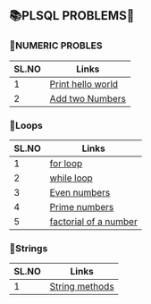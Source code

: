 ##  📚PLSQL PROBLEMS🐬

### 📂NUMERIC PROBLES 

 | SL.NO        | Links                                                                                                       |
 |--------------|-------------------------------------------------------------------------------------------------------------|
 |     1        | <a href="https://github.com/albinsabu2023/PLSQL-problems/blob/master/numerical/helloworld.sql">Print hello world<a/>  |
 |     2        | <a href="https://github.com/albinsabu2023/PLSQL-problems/blob/master/numerical/addtwonumbers.sql">Add two Numbers<a/> |

### 📂Loops 

 | SL.NO        | Links                                                                                                       |
 |--------------|-------------------------------------------------------------------------------------------------------------|
 |    1         | <a href="https://github.com/albinsabu2023/PLSQL-problems/blob/master/loops/forloop.sql">for loop <a/>             |
 |    2         | <a href="https://github.com/albinsabu2023/PLSQL-problems/blob/master/loops/whileloop.sql">while loop <a/>         |
 |    3         | <a href="https://github.com/albinsabu2023/PLSQL-problems/blob/master/loops/evennumbers.sql">Even numbers <a/>     |
 |    4         | <a href="https://github.com/albinsabu2023/PLSQL-problems/blob/master/loops/primenumbers.sql">Prime numbers <a/>    |
 |    5         | <a href="https://github.com/albinsabu2023/PLSQL-problems/blob/master/loops/factorial.sql">factorial of a number <a/>|


### 📁Strings

| SL.NO        | Links                                                                                                       |
 |--------------|-------------------------------------------------------------------------------------------------------------|
 |    1         | <a href="https://github.com/albinsabu2023/PLSQL-problems/blob/master/strings/stringfunctions.sql">String methods <a/>             |

